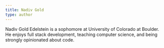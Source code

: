 ```yaml
---
title: Nadiv Gold
type: author
---
```

Nadiv Gold Edelstein is a sophomore at University of Colorado at Boulder. He enjoys full stack development, teaching computer science, and being strongly opinionated about code.
